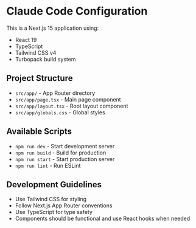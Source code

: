 # Claude Code Configuration

This is a Next.js 15 application using:

- React 19
- TypeScript
- Tailwind CSS v4
- Turbopack build system

## Project Structure
- `src/app/` - App Router directory
- `src/app/page.tsx` - Main page component
- `src/app/layout.tsx` - Root layout component
- `src/app/globals.css` - Global styles

## Available Scripts
- `npm run dev` - Start development server
- `npm run build` - Build for production
- `npm run start` - Start production server
- `npm run lint` - Run ESLint

## Development Guidelines
- Use Tailwind CSS for styling
- Follow Next.js App Router conventions
- Use TypeScript for type safety
- Components should be functional and use React hooks when needed